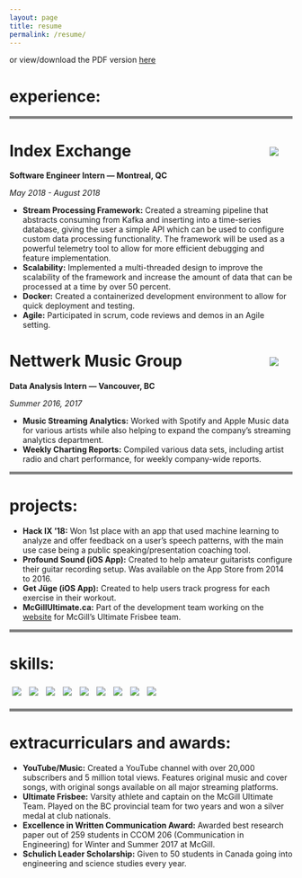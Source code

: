 ```yaml
---
layout: page
title: resume
permalink: /resume/
---
```


<style>
.experience-img {max-width: 80px; max-height: 80px; margin-right: 25px; margin-top: 10px;}
.experience-img-container {float:right; text-align: center;}
.experience-title {position: relative; float: left;}
.h-line {border-bottom: thick solid gray;}
.img-wrap {display: inline; position: relative;}
.img__description {
    text-align: center;
    position: absolute;
    top: 0;
    bottom: 0;
    left: 0;
    right: 0;
    color: #080808;
    visibility: hidden;
    opacity: 0;
  
    /* transition effect. not necessary */
    transition: opacity .2s, visibility .2s;
}
.img-wrap:hover .img__description {visibility: visible; opacity: 1;}
.icon {max-width: 14%; margin: 5px;}
.icon:hover { opacity: 0.7;}
}}
</style>

<div class="h-line">
    <p>or view/download the PDF version <a href="{{site.baseurl}}/Albert_Kragl_Resume.pdf" target="_blank">here</a></p>
    <h1>experience:</h1>
</div>

<div class="experience-item">
    <div class="experience-img-container">
        <img src="{{site.baseurl}}/assets/images/ix-logo.png" class="experience-img">
    </div>
    <div class="sidebar-title">
        <h1>Index Exchange</h1>
        <p><b>Software Engineer Intern — Montreal, QC</b></p>
        <p><i>May 2018 - August 2018</i></p>
    </div>
</div>

* **Stream Processing Framework:** Created a streaming pipeline that abstracts consuming from Kafka and inserting into a time-series database, giving the user a simple API which can be used to configure custom data processing functionality. The framework will be used as a powerful telemetry tool to allow for more efficient debugging and feature implementation.
* **Scalability:** Implemented a multi-threaded design to improve the scalability of the framework and increase the amount of data that can be processed at a time by over 50 percent.
* **Docker:** Created a containerized development environment to allow for quick deployment and testing.
* **Agile:** Participated in scrum, code reviews and demos in an Agile setting.

<div class="experience-item">
    <div class="experience-img-container">
        <img src="{{site.baseurl}}/assets/images/nettwerk-logo.png" class="experience-img">
    </div>
    <div class="sidebar-title">
        <h1>Nettwerk Music Group</h1>
        <p><b>Data Analysis Intern — Vancouver, BC</b></p>
        <p><i>Summer 2016, 2017</i></p>
    </div>
</div>

* **Music Streaming Analytics:** Worked with Spotify and Apple Music data for various artists while also helping to expand the company’s streaming analytics department.
* **Weekly Charting Reports:** Compiled various data sets, including artist radio and chart performance, for weekly company-wide reports.

<!-- Projects section -->
<div class="h-line"></div>
<h1>projects:</h1>

* **Hack IX ’18:** Won 1st place with an app that used machine learning to analyze and offer feedback on a user’s speech patterns, with the main use case being a public speaking/presentation coaching tool.
* **Profound Sound (iOS App):** Created to help amateur guitarists configure their guitar recording setup. Was available on the App Store from 2014 to 2016.
* **Get J&uuml;ge (iOS App):** Created to help users track progress for each exercise in their workout.
* **McGillUltimate.ca:** Part of the development team working on the <a href="https://mcgillultimate.ca" target="_blank">website</a> for McGill’s Ultimate Frisbee team.  

<!-- Skills section -->
<div class="h-line"></div>
<h1>skills:</h1>
<div style="margin-bottom: 15px;">
    <div class="img-wrap">
        <img class="icon" src="{{site.baseurl}}/assets/images/java-logo.png">
        <p class="img__description">Java</p>
    </div>
    <div class="img-wrap">
        <img class="icon" src="{{site.baseurl}}/assets/images/golang-logo.png">
        <p class="img__description">Go</p>
    </div>
    <div class="img-wrap">
        <img class="icon" src="{{site.baseurl}}/assets/images/python-logo.png">
        <p class="img__description">Python</p>
    </div>
    <div class="img-wrap">
        <img class="icon" src="{{site.baseurl}}/assets/images/c-prog-logo.png">
        <p class="img__description">C</p>
    </div>
    <div class="img-wrap">
        <img class="icon" src="{{site.baseurl}}/assets/images/git-logo.png">
        <p class="img__description">Git</p>
    </div>
    <div class="img-wrap">
        <img class="icon" src="{{site.baseurl}}/assets/images/bash-logo.png">
        <p class="img__description">BASH</p>
    </div>
    <div class="img-wrap">
        <img class="icon" src="{{site.baseurl}}/assets/images/kafka-logo.png">
        <p class="img__description">Kafka</p>
    </div>
    <div class="img-wrap">
        <img class="icon" src="{{site.baseurl}}/assets/images/docker-logo.png">
        <p class="img__description">Docker</p>
    </div>   
    <div class="img-wrap">
        <img class="icon" src="{{site.baseurl}}/assets/images/influxdb-logo.png">
        <p class="img__description">InfluxDB</p>
    </div> 
</div> 
<!-- Extracurriculars section -->
<div class="h-line"> </div>
<h1>extracurriculars and awards:</h1>

* **YouTube/Music:** Created a YouTube channel with over 20,000 subscribers and 5 million total views. Features original music and cover songs, with original songs available on all major streaming platforms.
* **Ultimate Frisbee:** Varsity athlete and captain on the McGill Ultimate Team. Played on the BC provincial team for two years and won a silver medal at club nationals.
* **Excellence in Written Communication Award:** Awarded best research paper out of 259 students in CCOM 206 (Communication in Engineering) for Winter and Summer 2017 at McGill.
* **Schulich Leader Scholarship:** Given to 50 students in Canada going into engineering and science studies every year.